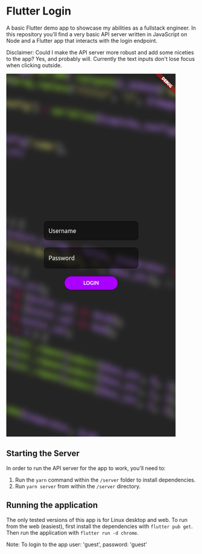 # Flutter Login
A basic Flutter demo app to showcase my abilities as a fullstack engineer. In this repository you'll find a very basic API server written in JavaScript on Node and a Flutter app that interacts with the login endpoint.

Disclaimer: Could I make the API server more robust and add some niceties to the app? Yes, and probably will. Currently the text inputs don't lose focus when clicking outside.

![gif](./login.gif)

## Starting the Server
In order to run the API server for the app to work, you'll need to:
1. Run the `yarn` command within the `/server` folder to install dependencies.
2. Run `yarn server` from within the `/server` directory.

## Running the application
The only tested versions of this app is for Linux desktop and web. To run from the web (easiest), first install the dependencies with `flutter pub get`. Then run the application with `flutter run -d chrome`.

Note: To login to the app user: 'guest', password: 'guest'